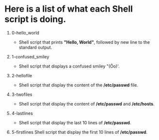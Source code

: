 # Here is a list of what each Shell script is doing.

1. 0-hello_world
   - Shell script that prints **"Hello, World"**, followed by new line to the standard output.

2. 1-confused_smiley
   - Shell script that displays a confused smiley "(Ôo)'.

3. 2-hellofile
   - Shell script that display the content of the **/etc/passwd** file.

4. 3-twofiles
   - Shell script that display the content of **/etc/passwd** and **/etc/hosts**.

5. 4-lastlines
   - Shell script that display the last 10 lines of **/etc/passwd**.

6. 5-firstlines
   Shell script that display the first 10 lines of **/etc/passwd**.

